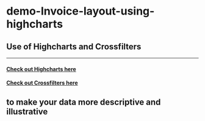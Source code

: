 # demo-Invoice-layout-using-highcharts
## Use of Highcharts and Crossfilters
-------------------------------
#### [Check out Highcharts here](https://www.highcharts.com/)
#### [Check out Crossfilters here](https://github.com/crossfilter/crossfilter)
to make your data more descriptive and illustrative
-------------------------------
